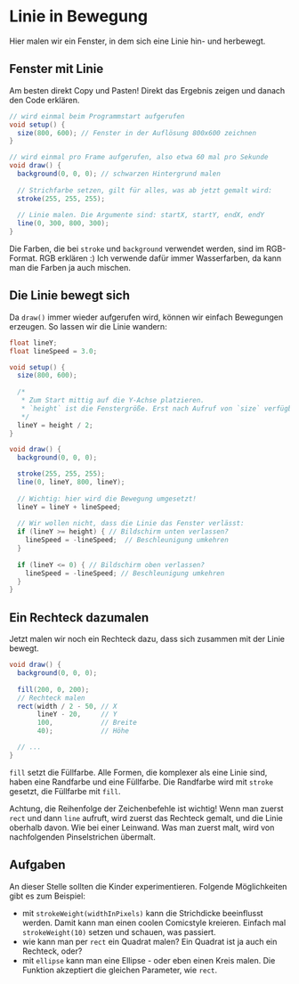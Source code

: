 # Linie in Bewegung

Hier malen wir ein Fenster, in dem sich eine Linie hin- und herbewegt.

## Fenster mit Linie

Am besten direkt Copy und Pasten! Direkt das Ergebnis zeigen und danach den Code erklären.

```java
// wird einmal beim Programmstart aufgerufen
void setup() {
  size(800, 600); // Fenster in der Auflösung 800x600 zeichnen
}

// wird einmal pro Frame aufgerufen, also etwa 60 mal pro Sekunde
void draw() {
  background(0, 0, 0); // schwarzen Hintergrund malen
  
  // Strichfarbe setzen, gilt für alles, was ab jetzt gemalt wird:
  stroke(255, 255, 255);
  
  // Linie malen. Die Argumente sind: startX, startY, endX, endY
  line(0, 300, 800, 300);
}
```

Die Farben, die bei `stroke` und `background` verwendet werden, sind im RGB-Format. RGB erklären :) Ich verwende dafür immer Wasserfarben, da kann man die Farben ja auch mischen.

## Die Linie bewegt sich

Da `draw()` immer wieder aufgerufen wird, können wir einfach Bewegungen erzeugen. So lassen wir die Linie wandern:

```java
float lineY;
float lineSpeed = 3.0;

void setup() {
  size(800, 600);
  
  /*
   * Zum Start mittig auf die Y-Achse platzieren.
   * `height` ist die Fenstergröße. Erst nach Aufruf von `size` verfügbar.
   */
  lineY = height / 2;
}

void draw() {
  background(0, 0, 0);

  stroke(255, 255, 255);
  line(0, lineY, 800, lineY);
  
  // Wichtig: hier wird die Bewegung umgesetzt!
  lineY = lineY + lineSpeed;
  
  // Wir wollen nicht, dass die Linie das Fenster verlässt:
  if (lineY >= height) { // Bildschirm unten verlassen?
    lineSpeed = -lineSpeed;  // Beschleunigung umkehren
  }
  
  if (lineY <= 0) { // Bildschirm oben verlassen?
    lineSpeed = -lineSpeed; // Beschleunigung umkehren
  }
}
```

## Ein Rechteck dazumalen

Jetzt malen wir noch ein Rechteck dazu, dass sich zusammen mit der Linie bewegt.

```java
void draw() {
  background(0, 0, 0);
  
  fill(200, 0, 200);
  // Rechteck malen
  rect(width / 2 - 50, // X
       lineY - 20,     // Y
       100,            // Breite
       40);            // Höhe

  // ...
}
```

`fill` setzt die Füllfarbe. Alle Formen, die komplexer als eine Linie sind, haben eine Randfarbe und eine Füllfarbe. Die Randfarbe wird mit `stroke` gesetzt, die Füllfarbe mit `fill`.

Achtung, die Reihenfolge der Zeichenbefehle ist wichtig! Wenn man zuerst `rect` und dann `line` aufruft, wird zuerst das Rechteck gemalt, und die Linie oberhalb davon. Wie bei einer Leinwand. Was man zuerst malt, wird von nachfolgenden Pinselstrichen übermalt.

## Aufgaben

An dieser Stelle sollten die Kinder experimentieren. Folgende Möglichkeiten gibt es zum Beispiel:

* mit `strokeWeight(widthInPixels)` kann die Strichdicke beeinflusst werden. Damit kann man einen coolen Comicstyle kreieren. Einfach mal `strokeWeight(10)` setzen und schauen, was passiert.
* wie kann man per `rect` ein Quadrat malen? Ein Quadrat ist ja auch ein Rechteck, oder?
* mit `ellipse` kann man eine Ellipse - oder eben einen Kreis malen. Die Funktion akzeptiert die gleichen Parameter, wie `rect`.



